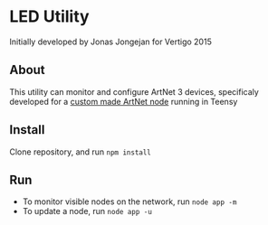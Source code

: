# LED Utility
Initially developed by Jonas Jongejan for Vertigo 2015

## About
This utility can monitor and configure ArtNet 3 devices, specificaly developed for a [custom made ArtNet node](https://github.com/vertigo-dk/VardeLED) running in Teensy

## Install
Clone repository, and run `npm install`

## Run
- To monitor visible nodes on the network, run `node app -m`
- To update a node, run `node app -u`
